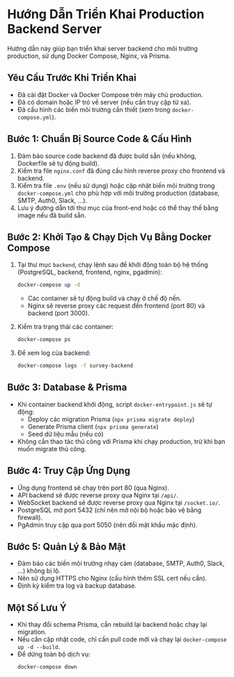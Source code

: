 # Hướng Dẫn Triển Khai Production Backend Server

Hướng dẫn này giúp bạn triển khai server backend cho môi trường production, sử dụng Docker Compose, Nginx, và Prisma.

## Yêu Cầu Trước Khi Triển Khai

- Đã cài đặt Docker và Docker Compose trên máy chủ production.
- Đã có domain hoặc IP trỏ về server (nếu cần truy cập từ xa).
- Đã cấu hình các biến môi trường cần thiết (xem trong `docker-compose.yml`).

## Bước 1: Chuẩn Bị Source Code & Cấu Hình

1. Đảm bảo source code backend đã được build sẵn (nếu không, Dockerfile sẽ tự động build).
2. Kiểm tra file `nginx.conf` đã đúng cấu hình reverse proxy cho frontend và backend.
3. Kiểm tra file `.env` (nếu sử dụng) hoặc cập nhật biến môi trường trong `docker-compose.yml` cho phù hợp với môi trường production (database, SMTP, Auth0, Slack, ...).
4. Lưu ý đường dẫn tới thư mục của front-end hoặc có thể thay thế bằng image nếu đã build sẵn.

## Bước 2: Khởi Tạo & Chạy Dịch Vụ Bằng Docker Compose

1. Tại thư mục `backend`, chạy lệnh sau để khởi động toàn bộ hệ thống (PostgreSQL, backend, frontend, nginx, pgadmin):

   ```bash
   docker-compose up -d
   ```

   - Các container sẽ tự động build và chạy ở chế độ nền.
   - Nginx sẽ reverse proxy các request đến frontend (port 80) và backend (port 3000).

2. Kiểm tra trạng thái các container:

   ```bash
   docker-compose ps
   ```

3. Để xem log của backend:

   ```bash
   docker-compose logs -f survey-backend
   ```

## Bước 3: Database & Prisma

- Khi container backend khởi động, script `docker-entrypoint.js` sẽ tự động:
  - Deploy các migration Prisma (`npx prisma migrate deploy`)
  - Generate Prisma client (`npx prisma generate`)
  - Seed dữ liệu mẫu (nếu có)
- Không cần thao tác thủ công với Prisma khi chạy production, trừ khi bạn muốn migrate thủ công.

## Bước 4: Truy Cập Ứng Dụng

- Ứng dụng frontend sẽ chạy trên port 80 (qua Nginx).
- API backend sẽ được reverse proxy qua Nginx tại `/api/`.
- WebSocket backend sẽ được reverse proxy qua Nginx tại `/socket.io/`.
- PostgreSQL mở port 5432 (chỉ nên mở nội bộ hoặc bảo vệ bằng firewall).
- PgAdmin truy cập qua port 5050 (nên đổi mật khẩu mặc định).

## Bước 5: Quản Lý & Bảo Mật

- Đảm bảo các biến môi trường nhạy cảm (database, SMTP, Auth0, Slack, ...) không bị lộ.
- Nên sử dụng HTTPS cho Nginx (cấu hình thêm SSL cert nếu cần).
- Định kỳ kiểm tra log và backup database.

## Một Số Lưu Ý

- Khi thay đổi schema Prisma, cần rebuild lại backend hoặc chạy lại migration.
- Nếu cần cập nhật code, chỉ cần pull code mới và chạy lại `docker-compose up -d --build`.
- Để dừng toàn bộ dịch vụ:  
  ```bash
  docker-compose down
  ```
